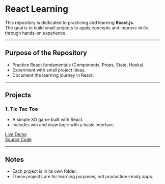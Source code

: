 # React Learning

This repository is dedicated to practicing and learning **React.js**.  
The goal is to build small projects to apply concepts and improve skills through hands-on experience.

---

## Purpose of the Repository
- Practice React fundamentals (Components, Props, State, Hooks).
- Experiment with small project ideas.
- Document the learning journey in React.

---

## Projects

### 1. Tic Tac Toe
- A simple XO game built with React.
- Includes win and draw logic with a basic interface.

[Live Demo](./Tic-Tac-Toe/assets/demo.mp4)  
[Source Code](./Tic-Tac-Toe)

---

## Notes
- Each project is in its own folder.
- These projects are for learning purposes, not production-ready apps.

